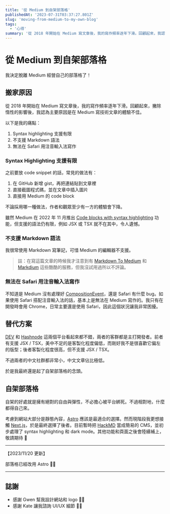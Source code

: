 ```yaml
---
title: '從 Medium 到自架部落格'
publishedAt: '2023-07-31T03:37:27.801Z'
slug: 'moving-from-medium-to-my-own-blog'
tags:
  - '心得'
summary: '從 2018 年開始在 Medium 寫文章後，我的寫作頻率逐年下滑。回顧起來，我認為根本原因是在 Medium 寫技術文章的體驗不佳。因此，我決定脫離 Medium 經營自己的部落格。歡迎舊雨新知到 mingjun.lu 觀看文章。'
---
```


# 從 Medium 到自架部落格

我決定脫離 Medium 經營自己的部落格了！

## 搬家原因

從 2018 年開始在 Medium 寫文章後，我的寫作頻率逐年下滑。回顧起來，撇除惰性的影響後，我認為主要原因是在 Medium 寫技術文章的體驗不佳。

以下是我的痛點：

1. Syntax highlighting 支援有限
2. 不支援 Markdown 語法
3. 無法在 Safari 用注音輸入法寫作

### Syntax Highlighting 支援有限

之前要放 code snippet 的話，常見的做法有：

1. 在 GitHub 新增 gist，再把連結貼到文章裡
2. 直接截圖程式碼，並在文章中插入圖片
3. 直接用 Medium 的 code block

不論採用哪一種做法，作者和觀眾至少有一方的體驗會下降。

雖然 Medium 在 2022 年 11 月推出 [Code blocks with syntax highlighting](https://blog.medium.com/code-blocks-with-syntax-highlighting-53343df53c4f) 功能，但支援的語法仍有限，例如 JSX 或 TSX 就不在其中，令人遺憾。

### 不支援 Markdown 語法

我很常使用 Markdown 寫筆記，可惜 Medium 的編輯器不支援。

> 註：在寫這篇文章的時候我才注意到有 [Markdown To Medium](https://github.com/JacobBennett/MarkdownToMedium) 和 [Markdium](http://markdium.dev) 這些酷酷的服務，但我沒試用過所以不評論。

### 無法在 Safari 用注音輸入法寫作

不知道是 Medium 沒有處理好 [CompositionEvent](https://developer.mozilla.org/en-US/docs/Web/API/CompositionEvent)，還是 Safari 有什麼 bug。如果使用 Safari 搭配注音輸入法的話，基本上是無法在 Medium 寫作的。我只有在開發時會用 Chrome，日常主要還是使用 Safari，因此這個狀況讓我非常困擾。

## 替代方案

[DEV](https://dev.to) 和 [Hashnode](https://hashnode.com) 這兩個平台看起來都不錯，兩者的客群都是主打開發者。前者有支援 JSX / TSX，美中不足的是客製化程度偏低，而剛好我不是很喜歡它偏左的版型；後者客製化程度很高，但不支援 JSX / TSX。

不過兩者的中文社群都非常小，中文文章佔比極低。

於是我最終還是起了自架部落格的念頭。

## 自架部落格

自架的好處就是擁有絕對的自由與彈性，不必擔心被平台綁死。不過相對地，什麼都得自己來。

考慮到網站大部分是靜態內容，[Astro](https://astro.build) 應該是最適合的選擇。然而現階段我更想接觸 [Next.js](https://nextjs.org)，於是最終選擇了後者。目前暫時把 [HackMD](https://hackmd.io) 當成簡易的 CMS，並初步處理了 syntax highlighting 和 dark mode。其他功能和頁面之後會陸續補上，敬請期待 🙏

---

【2023/11/20 更新】

部落格已經改用 Astro 👨‍🚀

---

## 誌謝

- 感謝 Gwen 幫我設計網站和 logo 👩‍🎨
- 感謝 Kate 讓我諮詢 UI/UX 細節 🧞‍♀️
